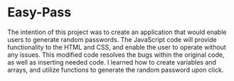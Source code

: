 # Easy-Pass
The intention of this project was to create an application that would enable users to generate random passwords. The JavaScript code will provide functionality to the HTML and CSS, and enable the user to operate without any issues. This modified code resolves the bugs within the original code, as well as inserting needed code. I learned how to create variables and arrays, and utilize functions to generate the random password upon click.

